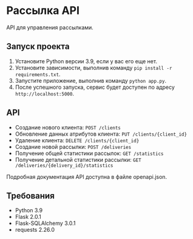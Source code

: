 # Рассылка API

API для управления рассылками.

## Запуск проекта

1. Установите Python версии 3.9, если у вас его еще нет.
2. Установите зависимости, выполнив команду `pip install -r requirements.txt`.
3. Запустите приложение, выполнив команду `python app.py`.
4. После успешного запуска, сервис будет доступен по адресу `http://localhost:5000`.

## API

- Создание нового клиента: `POST /clients`
- Обновление данных атрибутов клиента: `PUT /clients/{client_id}`
- Удаление клиента: `DELETE /clients/{client_id}`
- Создание новой рассылки: `POST /deliveries`
- Получение общей статистики рассылок: `GET /statistics`
- Получение детальной статистики рассылки: `GET /deliveries/{delivery_id}/statistics`

Подробная документация API доступна в файле openapi.json.

## Требования

- Python 3.9
- Flask 2.0.1
- Flask-SQLAlchemy 3.0.1
- requests 2.26.0